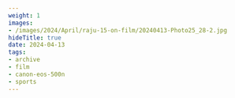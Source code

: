 ```yaml
---
weight: 1
images:
- /images/2024/April/raju-15-on-film/20240413-Photo25_28-2.jpg
hideTitle: true
date: 2024-04-13
tags:
- archive
- film
- canon-eos-500n
- sports
---
```


